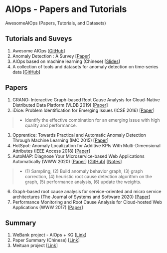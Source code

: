 # AIOps - Papers and Tutorials
AwesomeAIOps (Papers, Tutorials, and Datasets)

## Tutorials and Suveys
1. Awesome AIOps [[GitHub](https://github.com/linjinjin123/awesome-AIOps)]
2. Anomaly Detection : A Survey [[Paper](http://cucis.ece.northwestern.edu/projects/DMS/publications/AnomalyDetection.pdf)]
3. AIOps based on machine learning (Chinese) [[Slides](https://netman.aiops.org/wp-content/uploads/2016/12/%E5%9F%BA%E4%BA%8E%E6%9C%BA%E5%99%A8%E5%AD%A6%E4%B9%A0%E7%9A%84%E6%99%BA%E8%83%BD%E8%BF%90%E7%BB%B4v1.6.pdf)]
4. A collection of tools and datasets for anomaly detection on time-series data [[GitHub](https://github.com/rob-med/awesome-TS-anomaly-detection)]

## Papers
1. GRANO: Interactive Graph-based Root Cause Analysis for Cloud-Native Distributed Data Platform (VLDB 2019) [[Paper](https://dl.acm.org/doi/pdf/10.14778/3352063.3352105)]
2. iDice: Problem Identification for Emerging Issues (ICSE 2016) [[Paper](https://dl.acm.org/doi/pdf/10.1145/2884781.2884795)]
> * identify the effective combination for an emerging issue with high quality and performance.
3. Opprentice: Towards Practical and Automatic Anomaly Detection Through Machine Learning (IMC 2015) [[Paper](http://conferences2.sigcomm.org/imc/2015/papers/p211.pdf)]
4. HotSpot: Anomaly Localization for Additive KPIs With Multi-Dimensional Attributes (IEEE Access 2018) [[Paper](https://ieeexplore.ieee.org/document/8288614)]
5. AutoMAP: Diagnose Your Microservice-based Web Applications Automatically (WWW 2020) [[Paper](https://dl.acm.org/doi/pdf/10.1145/3366423.3380111)] [[GitHub](https://github.com/rshriram/pymicro)] [[Notes](https://mp.weixin.qq.com/s?__biz=Mzg3NDUwNTM3MA==&mid=2247485389&idx=1&sn=1914974878864d2d77131a1ec998fd17&chksm=cecef238f9b97b2e7e66c7d133cf743479289eb5fba7cfa85c094a3ce494fa1cb49efa997add&cur_album_id=1573418835687309313&scene=189#rd)]
> * (1) Sampling, (2) Build anomaly behavior graph, (3) graph correction, (4) heuristic root cause detection algorithm on the graph, (5) performance analysis, (6) update the weights.
6. Graph-based root cause analysis for service-oriented and micro service architectures (The Journal of Systems and Software 2020) [[Paper](https://www.sciencedirect.com/science/article/pii/S0164121219302067)]
7. Performance Monitoring and Root Cause Analysis for Cloud-hosted Web Applications (WWW 2017) [[Paper](https://dl.acm.org/doi/pdf/10.1145/3038912.3052649)]



## Summary
1. WeBank project - AIOps + KG [[Link](https://mp.weixin.qq.com/s/50z2fNYBZEsf9C-94L0-QQ)]
2. Paper Summary (Chinese) [[Link](https://mp.weixin.qq.com/s/ILXnXQulDVFwmHdNtEcXng)]
3. Meituan project [[Link](https://tech.meituan.com/2020/10/15/mt-aiops-horae.html)]
